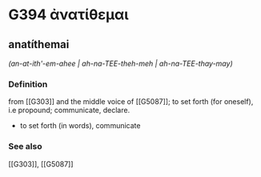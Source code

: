 # G394 ἀνατίθεμαι

## anatíthemai

_(an-at-ith'-em-ahee | ah-na-TEE-theh-meh | ah-na-TEE-thay-may)_

### Definition

from [[G303]] and the middle voice of [[G5087]]; to set forth (for oneself), i.e propound; communicate, declare.

- to set forth (in words), communicate

### See also

[[G303]], [[G5087]]

